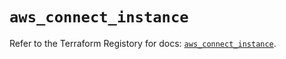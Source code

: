 # `aws_connect_instance`

Refer to the Terraform Registory for docs: [`aws_connect_instance`](https://registry.terraform.io/providers/hashicorp/aws/3.76.1/docs/resources/connect_instance).
